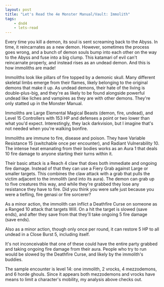 ```yaml
---
layout: post
title: "Let's Read the 4e Monster Manual/Vault: Immolith"
tags:
    - dnd4
    - lets-read
---
```


Every time you kill a demon, its soul is sent screaming back to the Abyss. In
time, it reincarnates as a new demon. However, sometimes the process goes wrong,
and a bunch of demon souls bump into each other on the way to the Abyss and fuse
into a big clump. This katamari of evil can't reincarnate properly, and instead
rises as an undead demon. And this is how immoliths are made!

Immoliths look like pillars of fire topped by a demonic skull. Many different
skeletal limbs emerge from their flames, likely belonging to the original demons
that make it up. As undead demons, their hate of the living is double-plus-big,
and they're as likely to be found alongside powerful undead like liches and
vampires as they are with other demons. They're only statted up in the Monster
Manual.

Immoliths are Large Elemental Magical Beasts (demon, fire, undead), and Level 15
Controllers with 153 HP and defenses a point or two lower than what you'd
expect. Interestingly, they lack darkvision, but I imagine that's not needed
when you're walking bonfire.

Immoliths are immune to fire, disease and poison. They have Variable Resistance
15 (switchable once per encounter), and Radiant Vulnerability 10. The intense
heat emanating from their bodies works as an Aura 1 that deals 10 fire damage to
anyone starting their turns within it.

Their basic attack is a Reach 4 claw that does both immediate and ongoing fire
damage. Instead of that they can use a Fiery Grab against Large or smaller
targets. This combines the claw attack with a grab that pulls the victim
adjacent to the immolith (and into its aura). The demon can grab up to five
creatures this way, and while they're grabbed they lose any resistance they have
to fire. Did you think you were safe just because you were a tiefling, fire
genasi or fire sorcerer?

As a minor action, the immolith can inflict a Deathfire Curse on someone as a
Ranged 10 attack that targets Will. On a hit the target is slowed (save ends),
and after they save from that they'll take ongoing 5 fire damage (save ends).

Also as a minor action, though only once per round, it can restore 5 HP to all
undead in a Close Burst 5, including itself.

It's not inconceivable that one of these could have the entire party grabbed and
taking ongoing fire damage from their aura. People who try to run would be
slowed by the Deathfire Curse, and likely by the immolith's buddies.

The sample encounter is level 14: one immolith, 2 vrocks, 4 mezzodemons, and 6
horde ghouls. Since it appears both mezzodemons and vrocks have means to limit a
character's mobility, my analysis above checks out.

